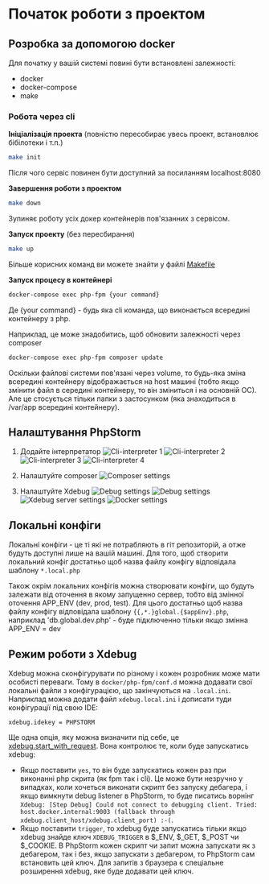 # Початок роботи з проектом

## Розробка за допомогою docker

Для початку у вашій системі повині бути встановлені залежності:

- docker
- docker-compose
- make

### Робота через cli

**Ініціалізація проекта** (повністю пересобирає увесь проект, встановлює бібілотеки і т.п.)

```bash
make init
```

Після чого сервіс повинен бути доступний за посиланням localhost:8080

**Завершення роботи з проектом**

```bash
make down
```

Зупиняє роботу усіх докер контейнерів пов'язанних з сервісом.

**Запуск проекту** (без пересбирання)

```bash
make up
```

Більше корисних команд ви можете знайти у файлі [Makefile](../Makefile)

**Запуск процесу в контейнері**

```bash
docker-compose exec php-fpm {your command}
```

Де {your command} - будь яка cli команда, що виконається всередині контейнеру з php.

Наприклад, це може знадобитись, щоб обновити залежності через composer

```bash
docker-compose exec php-fpm composer update
```

Оскільки файлові системи пов'язані через volume, то будь-яка зміна всередині контейнеру
відображається на host машині (тобто якщо змінити файл в середині контейнеру, то він зміниться і на основній ОС). Але це
стосується тільки папки з застосунком (яка знаходиться в /var/app всередині контейнеру).

## Налаштування PhpStorm

1. Додайте інтерпретатор
   ![Cli-interpreter 1](img/getting-started/php-storm/cli-interpreter-1.png)
   ![Cli-interpreter 2](img/getting-started/php-storm/cli-interpreter-2.png)
   ![Cli-interpreter 3](img/getting-started/php-storm/cli-interpreter-3.png)
   ![Cli-interpreter 4](img/getting-started/php-storm/cli-interpreter-4.png)

2. Налаштуйте composer
   ![Composer settings](img/getting-started/php-storm/composer-settings.png)

3. Налаштуйте Xdebug
   ![Debug settings](img/getting-started/php-storm/debug-settings.png?raw=true)
   ![Debug settings](img/getting-started/php-storm/debug-settings-server-name.png)
   ![Xdebug server settings](img/getting-started/php-storm/servers-settings.png)
   ![Docker settings](img/getting-started/php-storm/docker-settings.png)

## Локальні конфіги

Локальні конфіги - це ті які не потрабляють в гіт репозиторій, а отже будуть доступні лише на вашій машині.
Для того, щоб створити локальний конфіг достатньо щоб назва файлу конфігу відповідала шаблону `*.local.php`

Також окрім локальних конфігів можна створювати конфіги, що будуть залежати від оточення в якому запущенно сервер, тобто
від змінної оточення APP_ENV (dev, prod, test). Для цього достатньо щоб назва файлу конфігу відповідала шаблону
`{{,*.}global.{$appEnv}.php`, наприклад 'db.global.dev.php' - буде підключенно тільки якщо змінна APP_ENV = dev

## Режим роботи з Xdebug

Xdebug можна сконфігурувати по різному і кожен розробник може мати особисті переваги. Тому в `docker/php-fpm/conf.d`
можна додавати свої локальні файли з конфігурацією, що закінчуються на `.local.ini`. Наприклад можна додати файл
`xdebug.local.ini` і дописати туди конфігурації під свою IDE:

```
xdebug.idekey = PHPSTORM
```

Ще одна опція, яку можна визначити під себе,
це [xdebug.start_with_request](https://xdebug.org/docs/all_settings#start_with_request). Вона контролює те, коли буде
запускатись xdebug:

- Якщо поставити `yes`, то він буде запускатись кожен раз при виконанні php скрита (як fpm так і cli).
  Це може бути незручно у випадках, коли хочеться виконати скрипт без запуску дебагера, і якщо вимкнути debug
  listener в PhpStorm, то буде писатись ворнінг `Xdebug: [Step Debug] Could not connect to debugging client. Tried:
  host.docker.internal:9003 (fallback through xdebug.client_host/xdebug.client_port) :-(`.
- Якщо поставити `trigger`, то xdebug буде запускатись тільки якщо xdebug знайде ключ `XDEBUG_TRIGGER` в $_ENV, $_GET,
  $_POST чи $_COOKIE. В PhpStorm кожен скрипт чи запит можна запускати як з дебагером, так і без, якщо запускати з
  дебагером, то PhpStorm сам встановить цей ключ. Для запитів з браузера є спеціальне розширення xdebug, яке буде 
  додавати цей ключ.
